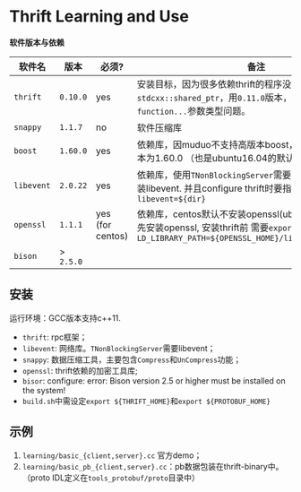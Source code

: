 # Thrift Learning and Use


**软件版本与依赖**

| 软件名 | 版本 | 必须? | 备注 |
| --- | --- | --- | --- |
| `thrift` | `0.10.0` | yes | 安装目标，因为很多依赖thrift的程序没有切换成`stdcxx::shared_ptr`，用`0.11.0`版本，会造成`no match function...`参数类型问题。|
| `snappy` | `1.1.7` | no | 软件压缩库 |
| `boost` | `1.60.0` | yes | 依赖库，因muduo不支持高版本boost，因此最高boost版本为1.60.0 （也是ubuntu16.04的默认版本） |
| `libevent` | `2.0.22` | yes | 依赖库，使用`TNonBlockingServer`需要libevent. 需要提前安装libevent. 并且configure thrift时要指定目录 `-with-libevent=${dir}` |
| `openssl` | `1.1.1` | yes (for centos) | 依赖库，centos默认不安装openssl(ubuntu默认有)，需要先安装openssl, 安装thrift前 需要`export LD_LIBRARY_PATH=${OPENSSL_HOME}/lib:$LD_LIBRARY_PATH` |
| `bison` | > `2.5.0` |

## 安装 

运行环境：GCC版本支持c++11.

+ `thrift`: rpc框架；
+ `libevent`: 网络库。`TNonBlockingServer`需要libevent；
+ `snappy`: 数据压缩工具，主要包含`Compress`和`UnCompress`功能；
+ `openssl`: thrift依赖的加密工具库;
+ `bisor`: configure: error: Bison version 2.5 or higher must be installed on the system!
+ `build.sh`中需设定`export ${THRIFT_HOME}`和`export ${PROTOBUF_HOME}`

## 示例

1. `learning/basic_{client,server}.cc` 官方demo；
2. `learning/basic_pb_{client,server}.cc`：pb数据包装在thrift-binary中。（proto IDL定义在`tools_protobuf/proto`目录中）
